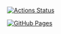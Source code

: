 [![Actions Status](https://github.com/beet-aizu/library/workflows/verify/badge.svg)](https://github.com/beet-aizu/library/actions) 

[![GitHub Pages](https://img.shields.io/static/v1?label=GitHub+Pages&message=+&color=brightgreen&logo=github)](https://beet-aizu.github.io/library/)
